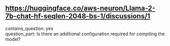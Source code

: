 ## https://huggingface.co/aws-neuron/Llama-2-7b-chat-hf-seqlen-2048-bs-1/discussions/1

contains_question: yes  
question_part: Is there an additional configuration required for compiling the model?